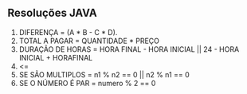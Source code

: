 ## Resoluções JAVA

1. DIFERENÇA = (A * B - C * D).
2. TOTAL A PAGAR = QUANTIDADE * PREÇO
3. DURAÇÃO DE HORAS = HORA FINAL - HORA INICIAL || 24 - HORA INICIAL + HORAFINAL
4. <=
5. SE SÃO MULTIPLOS = n1 % n2 == 0 || n2 % n1 == 0
6. SE O NÚMERO É PAR = numero % 2 == 0